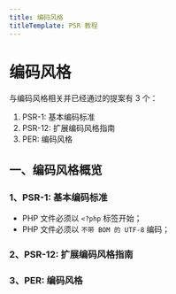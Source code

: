 ```yaml
---
title: 编码风格
titleTemplate: PSR 教程
---
```


# 编码风格

与编码风格相关并已经通过的提案有 3 个：

1. PSR-1: 基本编码标准
2. PSR-12: 扩展编码风格指南
3. PER: 编码风格

## 一、编码风格概览

### 1、PSR-1: 基本编码标准

-   PHP 文件必须以 `<?php` 标签开始；
-   PHP 文件必须以 `不带 BOM 的 UTF-8` 编码；

### 2、PSR-12: 扩展编码风格指南

### 3、PER: 编码风格
